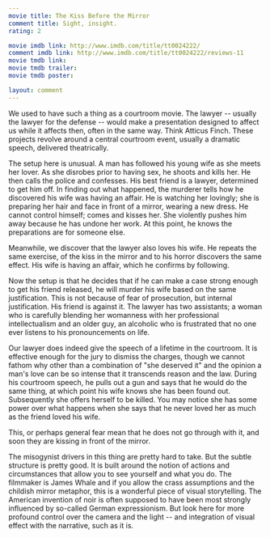 ```yaml
---
movie title: The Kiss Before the Mirror
comment title: Sight, insight.
rating: 2

movie imdb link: http://www.imdb.com/title/tt0024222/
comment imdb link: http://www.imdb.com/title/tt0024222/reviews-11
movie tmdb link: 
movie tmdb trailer: 
movie tmdb poster: 

layout: comment
---
```


We used to have such a thing as a courtroom movie. The lawyer -- usually the lawyer for the defense -- would make a presentation designed to affect us while it affects then, often in the same way. Think Atticus Finch. These projects revolve around a central courtroom event, usually a dramatic speech, delivered theatrically.

The setup here is unusual. A man has followed his young wife as she meets her lover. As she disrobes prior to having sex, he shoots and kills her. He then calls the police and confesses. His best friend is a lawyer, determined to get him off. In finding out what happened, the murderer tells how he discovered his wife was having an affair. He is watching her lovingly; she is preparing her hair and face in front of a mirror, wearing a new dress. He cannot control himself; comes and kisses her. She violently pushes him away because he has undone her work. At this point, he knows the preparations are for someone else.

Meanwhile, we discover that the lawyer also loves his wife. He repeats the same exercise, of the kiss in the mirror and to his horror discovers the same effect. His wife is having an affair, which he confirms by following.

Now the setup is that he decides that if he can make a case strong enough to get his friend released, he will murder his wife based on the same justification. This is not because of fear of prosecution, but internal justification. His friend is against it. The lawyer has two assistants; a woman who is carefully blending her womanness with her professional intellectualism and an older guy, an alcoholic who is frustrated that no one ever listens to his pronouncements on life.

Our lawyer does indeed give the speech of a lifetime in the courtroom. It is effective enough for the jury to dismiss the charges, though we cannot fathom why other than a combination of "she deserved it" and the opinion a man's love can be so intense that it transcends reason and the law. During his courtroom speech, he pulls out a gun and says that he would do the same thing, at which point his wife knows she has been found out. Subsequently she offers herself to be killed. You may notice she has some power over what happens when she says that he never loved her as much as the friend loved his wife.

This, or perhaps general fear mean that he does not go through with it, and soon they are kissing in front of the mirror.

The misogynist drivers in this thing are pretty hard to take. But the subtle structure is pretty good. It is built around the notion of actions and circumstances that allow you to see yourself and what you do. The filmmaker is James Whale and if you allow the crass assumptions and the childish mirror metaphor, this is a wonderful piece of visual storytelling. The American invention of noir is often supposed to have been most strongly influenced by so-called German expressionism. But look here for more profound control over the camera and the light -- and integration of visual effect with the narrative, such as it is.
